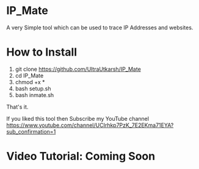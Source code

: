 # IP_Mate
A very Simple tool which can be used to trace IP Addresses and websites.

# How to Install

1. git clone https://github.com/UltraUtkarsh/IP_Mate
2. cd IP_Mate
3. chmod +x *
4. bash setup.sh
5. bash inmate.sh

That's it.

If you liked this tool then Subscribe my YouTube channel https://www.youtube.com/channel/UCIrhkp7PzK_7E2EKma71EYA?sub_confirmation=1

# Video Tutorial: Coming Soon
